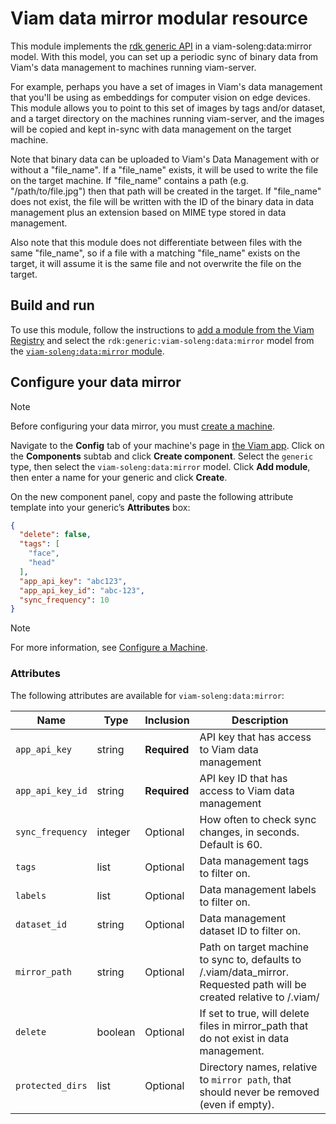 # Viam data mirror modular resource

This module implements the [rdk generic API](https://github.com/rdk/generic-api) in a viam-soleng:data:mirror model.
With this model, you can set up a periodic sync of binary data from Viam's data management to machines running viam-server.

For example, perhaps you have a set of images in Viam's data management that you'll be using as embeddings for computer vision on edge devices.
This module allows you to point to this set of images by tags and/or dataset, and a target directory on the machines running viam-server, and the images will be copied and kept in-sync with data management on the target machine.

Note that binary data can be uploaded to Viam's Data Management with or without a "file_name".
If a "file_name" exists, it will be used to write the file on the target machine.
If "file_name" contains a path (e.g. "/path/to/file.jpg") then that path will be created in the target.
If "file_name" does not exist, the file will be written with the ID of the binary data in data management plus an extension based on MIME type stored in data management.

Also note that this module does not differentiate between files with the same "file_name", so if a file with a matching "file_name" exists on the target, it will assume it is the same file and not overwrite the file on the target.

## Build and run

To use this module, follow the instructions to [add a module from the Viam Registry](https://docs.viam.com/registry/configure/#add-a-modular-resource-from-the-viam-registry) and select the `rdk:generic:viam-soleng:data:mirror` model from the [`viam-soleng:data:mirror` module](https://app.viam.com/module/rdk/viam-soleng:data:mirror).

## Configure your data mirror

> [!NOTE]  
> Before configuring your data mirror, you must [create a machine](https://docs.viam.com/manage/fleet/machines/#add-a-new-machine).

Navigate to the **Config** tab of your machine's page in [the Viam app](https://app.viam.com/).
Click on the **Components** subtab and click **Create component**.
Select the `generic` type, then select the `viam-soleng:data:mirror` model.
Click **Add module**, then enter a name for your generic and click **Create**.

On the new component panel, copy and paste the following attribute template into your generic’s **Attributes** box:

```json
{
  "delete": false,
  "tags": [
    "face",
    "head"
  ],
  "app_api_key": "abc123",
  "app_api_key_id": "abc-123",
  "sync_frequency": 10
}
```

> [!NOTE]  
> For more information, see [Configure a Machine](https://docs.viam.com/manage/configuration/).

### Attributes

The following attributes are available for `viam-soleng:data:mirror`:

| Name | Type | Inclusion | Description |
| ---- | ---- | --------- | ----------- |
| `app_api_key` | string | **Required** |  API key that has access to Viam data management |
| `app_api_key_id` | string | **Required** |  API key ID that has access to Viam data management |
| `sync_frequency` | integer | Optional |  How often to check sync changes, in seconds.  Default is 60. |
| `tags` | list | Optional |  Data management tags to filter on. |
| `labels` | list | Optional |  Data management labels to filter on. |
| `dataset_id` | string | Optional |  Data management dataset ID to filter on. |
| `mirror_path` | string | Optional | Path on target machine to sync to, defaults to <home>/.viam/data_mirror. Requested path will be created relative to <home>/.viam/ |
| `delete` | boolean | Optional |  If set to true, will delete files in mirror_path that do not exist in data management. |
| `protected_dirs` | list | Optional |  Directory names, relative to `mirror path`, that should never be removed (even if empty). |
